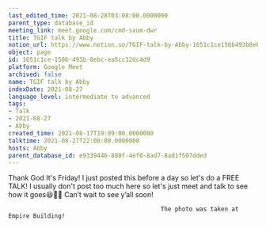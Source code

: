 ```yaml
---
last_edited_time: 2021-08-28T03:08:00.0000000
parent_type: database_id
meeting_link: meet.google.com/cmd-sxum-dwr
title: TGIF talk by Abby
notion_url: https://www.notion.so/TGIF-talk-by-Abby-1651c1ce150b493b8ebcea5cc32dc4d9
object: page
id: 1651c1ce-150b-493b-8ebc-ea5cc32dc4d9
platform: Google Meet
archived: false
name: TGIF talk by Abby
indexDate: 2021-08-27
language_level: intermediate to advanced
tags:
- Talk
- 2021-08-27
- Abby
created_time: 2021-08-17T19:09:00.0000000
talktime: 2021-08-27T22:00:00.0000000
hosts: Abby
parent_database_id: e9339446-880f-4ef0-8ad7-8ad1f507dded
---
```




Thank God It's Friday! I just posted this before a day so let's do a FREE TALK!
I usually don't post too much here so let's just meet and talk to see how it goes😆👍🏻
Can’t wait to see y’all soon!



                                               The photo was taken at Empire Building!











